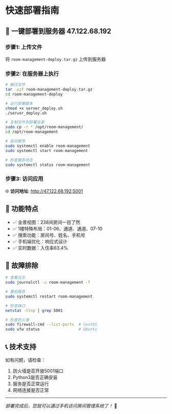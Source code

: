 # 快速部署指南

## 🚀 一键部署到服务器 47.122.68.192

### 步骤1: 上传文件
将 `room-management-deploy.tar.gz` 上传到服务器

### 步骤2: 在服务器上执行
```bash
# 解压文件
tar -xzf room-management-deploy.tar.gz
cd room-management-deploy

# 运行部署脚本
chmod +x server_deploy.sh
./server_deploy.sh

# 复制文件到部署目录
sudo cp -r * /opt/room-management/
cd /opt/room-management

# 启动服务
sudo systemctl enable room-management
sudo systemctl start room-management

# 检查服务状态
sudo systemctl status room-management
```

### 步骤3: 访问应用
🌐 **访问地址**: http://47.122.68.192:5001

## 📱 功能特点
- ✅ 全景视图：238间房间一目了然
- ✅ 1楼特殊布局：01-06、通道、通道、07-10
- ✅ 搜索功能：房间号、姓名、手机号
- ✅ 手机端优化：响应式设计
- ✅ 实时数据：入住率63.4%

## 🔧 故障排除
```bash
# 查看日志
sudo journalctl -u room-management -f

# 重启服务
sudo systemctl restart room-management

# 检查端口
netstat -tlnp | grep 5001

# 检查防火墙
sudo firewall-cmd --list-ports  # CentOS
sudo ufw status                 # Ubuntu
```

## 📞 技术支持
如有问题，请检查：
1. 防火墙是否开放5001端口
2. Python3是否正确安装
3. 服务是否正常运行
4. 网络连接是否正常

---
*部署完成后，您就可以通过手机访问房间管理系统了！* 📱 